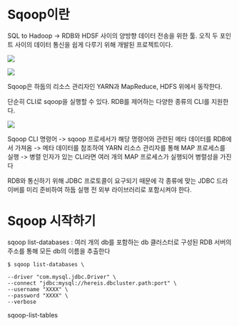 # Sqoop이란

SQL to Hadoop -> RDB와 HDSF 사이의 양방향 데이터 전송을 위한 툴. 오직 두 포인트 사이의 데이터 통신을 쉽게 다루기 위해 개발된 프로젝트이다.

![](assets/2022-08-31-17-40-43-image.png)

![](assets/2022-08-31-17-42-41-image.png)

Sqoop은 하둡의 리소스 관리자인 YARN과 MapReduce, HDFS 위에서 동작한다.

단순히 CLI로 sqoop을 실행할 수 있다. RDB를 제어하는 다양한 종류의 CLI를 지원한다.

![](assets/2022-08-31-17-51-23-image.png)

Sqoop CLI 명령어 -> sqoop 프로세서가 해당 명령어와 관련된 메타 데이터를 RDB에서 가져옴 -> 메타 데이터를 참조하여 YARN 리소스 관리자를 통해 MAP 프로세스를 실행 -> 병렬 인자가 있는 CLI라면 여러 개의 MAP 프로세스가 실행되어 병렬성을 가진다

RDB와 통신하기 위해 JDBC 프로토콜이 요구되기 때문에 각 종류에 맞는 JDBC 드라이버를 미리 준비하여 하둡 실행 전 외부 라이브러리로 포함시켜야 한다.



# Sqoop 시작하기

sqoop list-databases : 여러 개의 db를 포함하는 db 클러스터로 구성된 RDB 서버의 주소를 통해 모든 db의 이름을 추출한다

```shell
$ sqoop list-databases \

--driver "com.mysql.jdbc.Driver" \
--connect "jdbc:mysql://hereis.dbcluster.path:port" \
--username "XXXX" \
--password "XXXX" \
--verbose
```



sqoop-list-tables
















































